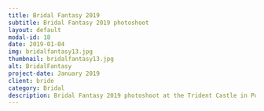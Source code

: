 ```yaml
---
title: Bridal Fantasy 2019
subtitle: Bridal Fantasy 2019 photoshoot 
layout: default
modal-id: 18
date: 2019-01-04
img: bridalfantasy13.jpg
thumbnail: bridalfantasy13.jpg
alt: BridalFantasy
project-date: January 2019
client: bride
category: Bridal
description: Bridal Fantasy 2019 photoshoot at the Trident Castle in Portland, Jamaica.
---
```

